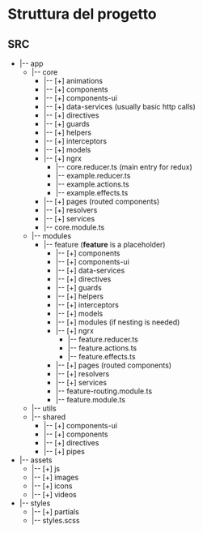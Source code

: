 
# Struttura del progetto

## SRC
* |-- app
   * |-- core
     * |-- [+] animations
     * |-- [+] components
     * |-- [+] components-ui
     * |-- [+] data-services (usually basic http calls)
     * |-- [+] directives
     * |-- [+] guards
     * |-- [+] helpers
     * |-- [+] interceptors
     * |-- [+] models
     * |-- [+] ngrx
       * |-- core.reducer.ts (main entry for redux)
       * |-- example.reducer.ts
       * |-- example.actions.ts
       * |-- example.effects.ts
     * |-- [+] pages (routed components)       
     * |-- [+] resolvers
     * |-- [+] services
     * |-- core.module.ts
   * |-- modules
     * |-- feature (**feature** is a placeholder)
       * |-- [+] components
       * |-- [+] components-ui
       * |-- [+] data-services
       * |-- [+] directives
       * |-- [+] guards
       * |-- [+] helpers
       * |-- [+] interceptors
       * |-- [+] models
       * |-- [+] modules (if nesting is needed)
       * |-- [+] ngrx
         * |-- feature.reducer.ts
         * |-- feature.actions.ts
         * |-- feature.effects.ts
       * |-- [+] pages (routed components)
       * |-- [+] resolvers
       * |-- [+] services
       * |-- feature-routing.module.ts
       * |-- feature.module.ts
   * |-- utils
   * |-- shared
     * |-- [+] components-ui
     * |-- [+] components
     * |-- [+] directives
     * |-- [+] pipes
* |-- assets
  * |-- [+] js
  * |-- [+] images
  * |-- [+] icons
  * |-- [+] videos
* |-- styles
  * |-- [+] partials
  * |-- styles.scss
